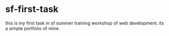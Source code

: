 # sf-first-task
this is my first task in sf summer training workshop of web development. its a simple portfolio of mine.
